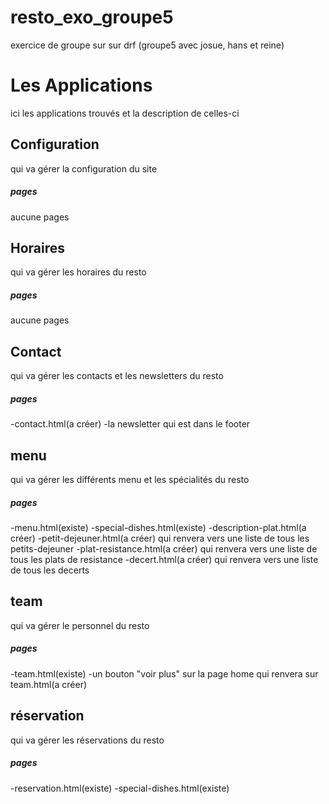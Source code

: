 # resto_exo_groupe5
exercice de groupe sur sur drf (groupe5 avec josue, hans et reine) 

# Les Applications
ici les applications trouvés et la description de celles-ci

## Configuration
qui va gérer la configuration du site
##### pages
aucune pages

## Horaires
qui va gérer les horaires du resto
##### pages
aucune pages

## Contact
qui va gérer les contacts et les newsletters du resto
##### pages
-contact.html(a créer)
-la newsletter qui est dans le footer

## menu
qui va gérer les différents menu et les spécialités du resto
##### pages
-menu.html(existe)
-special-dishes.html(existe)
-description-plat.html(a créer)
-petit-dejeuner.html(a créer) qui renvera vers une liste de tous les petits-dejeuner
-plat-resistance.html(a créer) qui renvera vers une liste de tous les plats de resistance
-decert.html(a créer) qui renvera vers une liste de tous les decerts

## team
qui va gérer le personnel du resto
##### pages
-team.html(existe)
-un bouton "voir plus" sur la page home qui renvera sur team.html(a créer)

## réservation
qui va gérer les réservations du resto
##### pages
-reservation.html(existe)
-special-dishes.html(existe)

